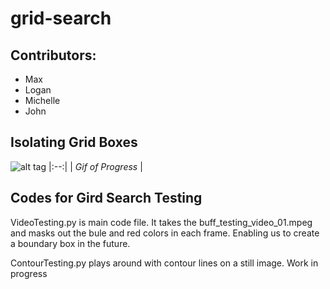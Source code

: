 # grid-search


## Contributors:
- Max
- Logan
- Michelle
- John

## Isolating Grid Boxes
![alt tag](https://github.com/mmcevoy93/CMPUT274/blob/master/Cropping.gif?raw=true "gif of Progress")
|:--:| 
| *Gif of Progress* |

## Codes for Gird Search Testing
VideoTesting.py is main code file. It takes the buff_testing_video_01.mpeg and masks out the bule and red colors in each frame. Enabling us to create a boundary box in the future.

ContourTesting.py plays around with contour lines on a still image. Work in progress
